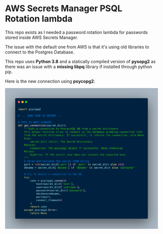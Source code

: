 # AWS Secrets Manager PSQL Rotation lambda


This repo exists as I needed a password rotation lambda for passwords stored inside AWS Secrets Manager.

The issue with the default one from AWS is that it's using old libraries to connect to the Postgres Database.

This repo uses **Python 3.8** and a statically compiled version of **pysopg2** as there was an issue with a **missing libpq** library if installed through python pip.

Here is the new connection using **psycopg2**:

![db connection new](changes.png)
